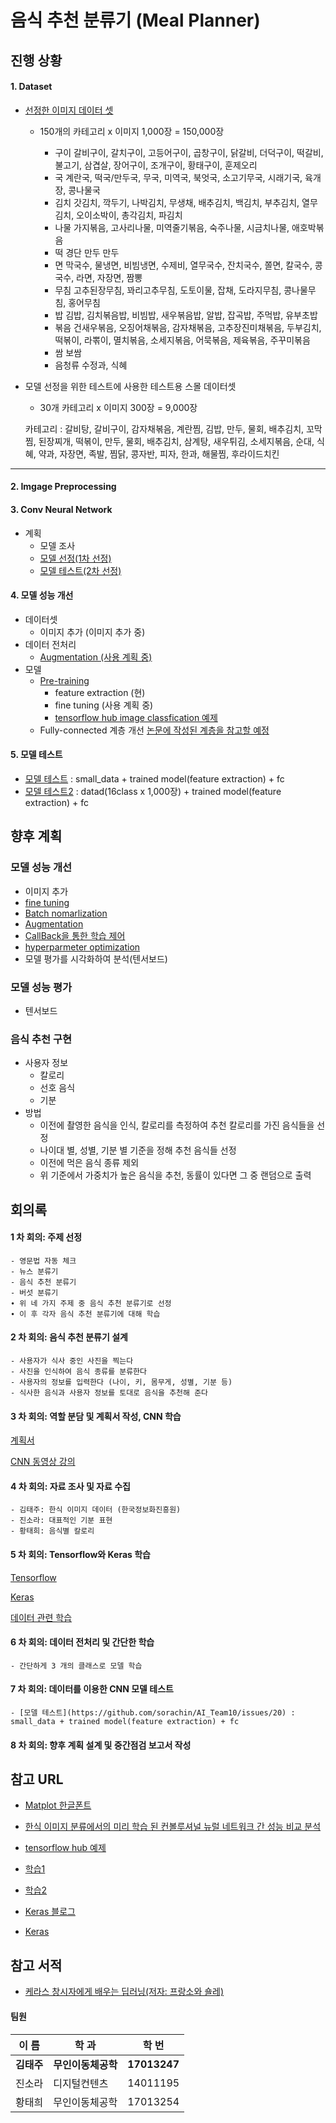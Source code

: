 # 음식 추천 분류기 (Meal Planner)


## 진행 상황
#### 1. Dataset
  - [선정한 이미지 데이터 셋](http://www.aihub.or.kr/content/140)
    - 150개의 카테고리 x 이미지 1,000장 = 150,000장

      - 구이	갈비구이, 갈치구이, 고등어구이, 곱창구이, 닭갈비, 더덕구이, 떡갈비, 불고기, 삼겹살, 장어구이, 조개구이, 황태구이, 훈제오리	
      - 국	계란국, 떡국/만두국, 무국, 미역국, 북엇국, 소고기무국, 시래기국, 육개장, 콩나물국
      - 김치	갓김치, 깍두기, 나박김치, 무생채, 배추김치, 백김치, 부추김치, 열무김치, 오이소박이, 총각김치, 파김치	
      - 나물	가지볶음, 고사리나물, 미역줄기볶음, 숙주나물, 시금치나물, 애호박볶음
      - 떡	경단	만두	만두
      - 면	막국수, 물냉면, 비빔냉면, 수제비, 열무국수, 잔치국수, 쫄면, 칼국수, 콩국수, 라면, 자장면, 짬뽕	
      - 무침	고추된장무침, 꽈리고추무침, 도토이물, 잡채, 도라지무침, 콩나물무침, 홍어무침
      - 밥	김밥, 김치볶음밥, 비빔밥, 새우볶음밥, 알밥, 잡곡밥, 주먹밥, 유부초밥	
      - 볶음	건새우볶음, 오징어채볶음, 감자채볶음, 고추장진미채볶음, 두부김치, 떡볶이, 라뽂이, 멸치볶음, 소세지볶음, 어묵볶음, 제육볶음, 주꾸미볶음
      - 쌈	보쌈	
      - 음청류	수정과, 식혜

  - 모델 선정을 위한 테스트에 사용한 테스트용 스몰 데이터셋  
    - 30개 카테고리 x 이미지 300장 = 9,000장

    카테고리 : 갈비탕, 갈비구이, 감자채볶음, 계란찜, 김밥, 만두, 물회, 배추김치, 꼬막찜, 된장찌개, 떡볶이, 만두, 물회, 배추김치, 삼계탕, 새우튀김,     소세지볶음, 순대, 식혜, 약과, 자장면, 족발, 찜닭, 콩자반, 피자, 한과, 해물찜, 후라이드치킨
***
#### 2. Imgage Preprocessing
#### 3. Conv Neural Network
  - 계획
    - 모델 조사
    - [모델 선정(1차 선정)](https://github.com/sorachin/AI_Team10/issues/16)
    - [모델 테스트(2차 선정)](https://github.com/sorachin/AI_Team10/issues/16)

#### 4. 모델 성능 개선
  - 데이터셋
    - 이미지 추가 (이미지 추가 중)
  - 데이터 전처리
    - [Augmentation (사용 계획 중)](https://github.com/sorachin/AI_Team10/issues/9)
  - 모델
    - [Pre-training](https://github.com/sorachin/AI_Team10/issues/10)
      - feature extraction (현)
      - fine tuning (사용 계획 중)
      - [tensorflow hub image classfication 예제](https://www.tensorflow.org/tutorials/images/hub_with_keras)
    - Fully-connected 계층 개선 [논문에 작성된 계층을 참고할 예정](https://www.eiric.or.kr/community/post2_cseric.php?m=view&gubun=201804&num=15137&pg=5&seGubun=10&seGubun1=&SnxGubun=%C6%F7%BD%BA%C5%CD&searchBy=&searchWord=)
    
#### 5. 모델 테스트
  - [모델 테스트](https://github.com/sorachin/AI_Team10/issues/20) : small_data + trained model(feature extraction) + fc
  - [모델 테스트2](https://github.com/sorachin/AI_Team10/issues/21) : datad(16class x 1,000장) + trained model(feature extraction) + fc
## 향후 계획
### 모델 성능 개선
- 이미지 추가
- [fine tuning](https://github.com/sorachin/AI_Team10/issues/10)
- [Batch nomarlization](https://github.com/sorachin/AI_Team10/issues/11)
- [Augmentation](https://github.com/sorachin/AI_Team10/issues/9)
- [CallBack을 통한 학습 제어](https://github.com/sorachin/AI_Team10/issues/14)
- [hyperparmeter optimization](https://github.com/sorachin/AI_Team10/issues/12)
- 모델 평가를 시각화하여 분석(텐서보드)

### 모델 성능 평가
- 텐서보드

### 음식 추천 구현
- 사용자 정보
   - 칼로리
   - 선호 음식
   - 기분
- 방법
   - 이전에 촬영한 음식을 인식, 칼로리를 측정하여 추천 칼로리를 가진 음식들을 선정
   - 나이대 별, 성별, 기분 별 기준을 정해 추천 음식들 선정
   - 이전에 먹은 음식 종류 제외
   - 위 기준에서 가중치가 높은 음식을 추천, 동률이 있다면 그 중 랜덤으로 출력

## 회의록
  #### 1 차 회의: 주제 선정
    - 영문법 자동 체크
    - 뉴스 분류기
    - 음식 추천 분류기
    - 버섯 분류기
    ∙ 위 네 가지 주제 중 음식 추천 분류기로 선정
    ∙ 이 후 각자 음식 추천 분류기에 대해 학습
  #### 2 차 회의: 음식 추천 분류기 설계
    - 사용자가 식사 중인 사진을 찍는다
    - 사진을 인식하여 음식 종류를 분류한다
    - 사용자의 정보를 입력한다 (나이, 키, 몸무게, 성별, 기분 등)
    - 식사한 음식과 사용자 정보를 토대로 음식을 추천해 준다  
  #### 3 차 회의: 역할 분담 및 계획서 작성, CNN 학습
   [계획서](https://github.com/sorachin/AI_Team10/files/3175674/default.pdf)
   
   [CNN 동영상 강의](https://www.youtube.com/watch?v=E9Xh_fc9KnQ&list=PLlMkM4tgfjnLSOjrEJN31gZATbcj_MpUm&index=38)
  #### 4 차 회의: 자료 조사 및 자료 수집
    - 김태주: 한식 이미지 데이터 (한국정보화진흥원)
    - 진소라: 대표적인 기분 표현
    - 황태희: 음식별 칼로리 
  #### 5 차 회의: Tensorflow와 Keras 학습 
   [Tensorflow](https://www.udacity.com/course/intro-to-tensorflow-for-deep-learning--ud187)
   
   [Keras](https://github.com/sorachin/AI_Team10/issues/9)
   
   [데이터 관련 학습](https://github.com/sorachin/AI_Team10/issues/3)
  #### 6 차 회의: 데이터 전처리 및 간단한 학습
    - 간단하게 3 개의 클래스로 모델 학습
  #### 7 차 회의: 데이터를 이용한 CNN 모델 테스트
    - [모델 테스트](https://github.com/sorachin/AI_Team10/issues/20) : small_data + trained model(feature extraction) + fc
  #### 8 차 회의: 향후 계획 설계 및 중간점검 보고서 작성


###
## 참고 URL
- [Matplot 한글폰트](https://programmers.co.kr/learn/courses/21/lessons/950)

- [한식 이미지 분류에서의 미리 학습 된 컨볼루셔널 뉴럴 네트워크 간 성능 비교 분석](https://www.eiric.or.kr/community/post2_cseric.php?m=view&gubun=201804&num=15137&pg=5&seGubun=10&seGubun1=&SnxGubun=%C6%F7%BD%BA%C5%CD&searchBy=&searchWord=)

- [tensorflow hub 예제](https://www.tensorflow.org/tutorials/images/hub_with_keras)

- [학습1](https://github.com/sorachin/AI_Team10/issues/5)

- [학습2](https://github.com/sorachin/AI_Team10/issues/3)

- [Keras 블로그](https://tykimos.github.io/)

- [Keras](https://keras.io/)

## 참고 서적
- [케라스 창시자에게 배우는 딥러닝(저자: 프랑소와 숄레)](https://book.naver.com/bookdb/book_detail.nhn?bid=14069088)

#### 팀원
  이 름 | 학 과 | 학 번
  -----|--------|------
  **김태주**|**무인이동체공학**|**17013247**
  진소라|디지털컨텐츠|14011195
  황태희|무인이동체공학|17013254
